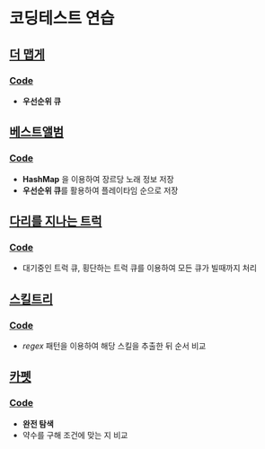 # 코딩테스트 연습

## [더 맵게](https://programmers.co.kr/learn/courses/30/lessons/42626)
### [Code](https://github.com/ljiwoo59/Algorithm_Java/blob/master/Programmers/Prac/Heap_MoreSpicy.java)
* **우선순위 큐**

## [베스트앨범](https://programmers.co.kr/learn/courses/30/lessons/42579)
### [Code](https://github.com/ljiwoo59/Algorithm_Java/blob/master/Programmers/Prac/Hash_BestAlbum.java)
* **HashMap** 을 이용하여 장르당 노래 정보 저장
* **우선순위 큐**를 활용하여 플레이타임 순으로 저장

## [다리를 지나는 트럭](https://programmers.co.kr/learn/courses/30/lessons/42583)
### [Code](https://github.com/ljiwoo59/Algorithm_Java/blob/master/Programmers/Prac/Truck.java)
* 대기중인 트럭 큐, 횡단하는 트럭 큐를 이용하여 모든 큐가 빌때까지 처리

## [스킬트리](https://programmers.co.kr/learn/courses/30/lessons/49993)
### [Code](https://github.com/ljiwoo59/Algorithm_Java/blob/master/Programmers/Prac/SkillTree.java)
* *regex* 패턴을 이용하여 해당 스킬을 추출한 뒤 순서 비교

## [카펫](https://programmers.co.kr/learn/courses/30/lessons/42842)
### [Code](https://github.com/ljiwoo59/Algorithm_Java/blob/master/Programmers/Prac/Carpet.java)
* **완전 탐색**
* 약수를 구해 조건에 맞는 지 비교
